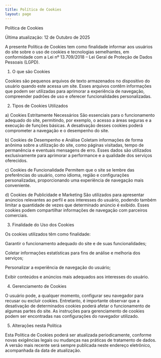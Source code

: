 ```yaml
---
title: Política de Cookies
layout: page
---
```


Política de Cookies

Última atualização: 12 de Outubro de 2025

A presente Política de Cookies tem como finalidade informar aos usuários do site sobre o uso de cookies e tecnologias semelhantes, em conformidade com a Lei nº 13.709/2018 – Lei Geral de Proteção de Dados Pessoais (LGPD).

1. O que são Cookies

Cookies são pequenos arquivos de texto armazenados no dispositivo do usuário quando este acessa um site. Esses arquivos contêm informações que podem ser utilizadas para aprimorar a experiência de navegação, compreender padrões de uso e oferecer funcionalidades personalizadas.

2. Tipos de Cookies Utilizados

a) Cookies Estritamente Necessários
São essenciais para o funcionamento adequado do site, permitindo, por exemplo, o acesso a áreas seguras e a execução de funções básicas. A desativação desses cookies poderá comprometer a navegação e o desempenho do site.

b) Cookies de Desempenho e Análise
Coletam informações de forma anônima sobre a utilização do site, como páginas visitadas, tempo de permanência e eventuais mensagens de erro. Esses dados são utilizados exclusivamente para aprimorar a performance e a qualidade dos serviços oferecidos.

c) Cookies de Funcionalidade
Permitem que o site se lembre das preferências do usuário, como idioma, região e configurações personalizadas, proporcionando uma experiência de navegação mais conveniente.

d) Cookies de Publicidade e Marketing
São utilizados para apresentar anúncios relevantes ao perfil e aos interesses do usuário, podendo também limitar a quantidade de vezes que determinado anúncio é exibido. Esses cookies podem compartilhar informações de navegação com parceiros comerciais.

3. Finalidade do Uso dos Cookies

Os cookies utilizados têm como finalidade:

Garantir o funcionamento adequado do site e de suas funcionalidades;

Coletar informações estatísticas para fins de análise e melhoria dos serviços;

Personalizar a experiência de navegação do usuário;

Exibir conteúdos e anúncios mais adequados aos interesses do usuário.

4. Gerenciamento de Cookies

O usuário pode, a qualquer momento, configurar seu navegador para recusar ou excluir cookies. Entretanto, é importante observar que a desativação de determinados cookies poderá afetar o funcionamento de algumas partes do site.
As instruções para gerenciamento de cookies podem ser encontradas nas configurações do navegador utilizado.

5. Alterações nesta Política

Esta Política de Cookies poderá ser atualizada periodicamente, conforme novas exigências legais ou mudanças nas práticas de tratamento de dados. A versão mais recente será sempre publicada neste endereço eletrônico, acompanhada da data de atualização.